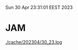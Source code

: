 Sun 30 Apr 23:31:01 EEST 2023
# JAM
<a href='./cache/202304/30_23.log'>./cache/202304/30_23.log</a>
